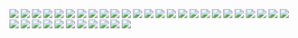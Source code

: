  
<image src="b=1-ub=True-hdim=64-qh=16-kvh=8-mode=fwd.png"/>
<image src="b=1-ub=True-hdim=64-qh=32-kvh=16-mode=fwd.png"/>
<image src="b=1-ub=True-hdim=128-qh=16-kvh=8-mode=fwd.png"/>
<image src="b=1-ub=True-hdim=128-qh=32-kvh=16-mode=fwd.png"/>
<image src="b=1-ub=True-hdim=256-qh=16-kvh=8-mode=fwd.png"/>
<image src="b=1-ub=True-hdim=256-qh=32-kvh=16-mode=fwd.png"/>
<image src="b=1-ub=False-hdim=64-qh=16-kvh=8-mode=fwd.png"/>
<image src="b=1-ub=False-hdim=64-qh=32-kvh=16-mode=fwd.png"/>
<image src="b=1-ub=False-hdim=128-qh=16-kvh=8-mode=fwd.png"/>
<image src="b=1-ub=False-hdim=128-qh=32-kvh=16-mode=fwd.png"/>
<image src="b=1-ub=False-hdim=256-qh=16-kvh=8-mode=fwd.png"/>
<image src="b=1-ub=False-hdim=256-qh=32-kvh=16-mode=fwd.png"/>
<image src="b=2-ub=True-hdim=64-qh=16-kvh=8-mode=fwd.png"/>
<image src="b=2-ub=True-hdim=64-qh=32-kvh=16-mode=fwd.png"/>
<image src="b=2-ub=True-hdim=128-qh=16-kvh=8-mode=fwd.png"/>
<image src="b=2-ub=True-hdim=128-qh=32-kvh=16-mode=fwd.png"/>
<image src="b=2-ub=True-hdim=256-qh=16-kvh=8-mode=fwd.png"/>
<image src="b=2-ub=True-hdim=256-qh=32-kvh=16-mode=fwd.png"/>
<image src="b=2-ub=False-hdim=64-qh=16-kvh=8-mode=fwd.png"/>
<image src="b=2-ub=False-hdim=64-qh=32-kvh=16-mode=fwd.png"/>
<image src="b=2-ub=False-hdim=128-qh=16-kvh=8-mode=fwd.png"/>
<image src="b=2-ub=False-hdim=128-qh=32-kvh=16-mode=fwd.png"/>
<image src="b=2-ub=False-hdim=256-qh=16-kvh=8-mode=fwd.png"/>
<image src="b=2-ub=False-hdim=256-qh=32-kvh=16-mode=fwd.png"/>
<image src="b=4-ub=True-hdim=64-qh=16-kvh=8-mode=fwd.png"/>
<image src="b=4-ub=True-hdim=64-qh=32-kvh=16-mode=fwd.png"/>
<image src="b=4-ub=True-hdim=128-qh=16-kvh=8-mode=fwd.png"/>
<image src="b=4-ub=True-hdim=128-qh=32-kvh=16-mode=fwd.png"/>
<image src="b=4-ub=True-hdim=256-qh=16-kvh=8-mode=fwd.png"/>
<image src="b=4-ub=True-hdim=256-qh=32-kvh=16-mode=fwd.png"/>
<image src="b=4-ub=False-hdim=64-qh=16-kvh=8-mode=fwd.png"/>
<image src="b=4-ub=False-hdim=64-qh=32-kvh=16-mode=fwd.png"/>
<image src="b=4-ub=False-hdim=128-qh=16-kvh=8-mode=fwd.png"/>
<image src="b=4-ub=False-hdim=128-qh=32-kvh=16-mode=fwd.png"/>
<image src="b=4-ub=False-hdim=256-qh=16-kvh=8-mode=fwd.png"/>
<image src="b=4-ub=False-hdim=256-qh=32-kvh=16-mode=fwd.png"/> 
